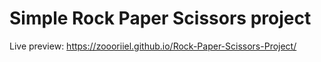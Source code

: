 # Simple Rock Paper Scissors project

Live preview: https://zoooriiel.github.io/Rock-Paper-Scissors-Project/
